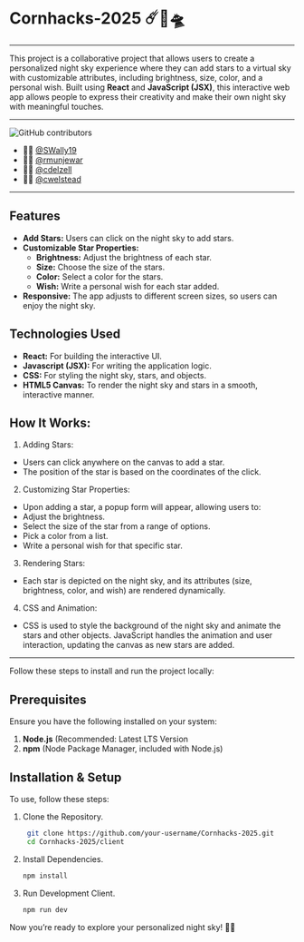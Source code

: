 # Cornhacks-2025 ☄️💫🛸
---
This project is a collaborative project that allows users to create a personalized night sky experience where they can add stars to a virtual sky with customizable attributes, including brightness, size, color, and a personal wish. Built using **React** and **JavaScript (JSX)**, this interactive web app allows people to express their creativity and make their own night sky with meaningful touches.

---
![GitHub contributors](https://img.shields.io/github/contributors/rmunjewar/Cornhacks-2025)

- 👩‍🚀 [@SWally19](https://github.com/SWally19)
- 👩‍🚀 [@rmunjewar](https://github.com/rmunjewar)
- 👩‍🚀 [@cdelzell](https://github.com/cdelzell)
- 🧑‍🚀 [@cwelstead](https://github.com/cwelstead)

---
## Features
- **Add Stars:** Users can click on the night sky to add stars.
- **Customizable Star Properties:**
  - **Brightness:** Adjust the brightness of each star.
  - **Size:** Choose the size of the stars.
  - **Color:** Select a color for the stars.
  - **Wish:** Write a personal wish for each star added.
- **Responsive:** The app adjusts to different screen sizes, so users can enjoy the night sky.

## Technologies Used
- **React:** For building the interactive UI.
- **Javascript (JSX):** For writing the application logic.
- **CSS:** For styling the night sky, stars, and objects.
- **HTML5 Canvas:** To render the night sky and stars in a smooth, interactive manner.

## How It Works:
1. Adding Stars:
- Users can click anywhere on the canvas to add a star.
- The position of the star is based on the coordinates of the click.
2. Customizing Star Properties:
- Upon adding a star, a popup form will appear, allowing users to:
- Adjust the brightness.
- Select the size of the star from a range of options.
- Pick a color from a list.
- Write a personal wish for that specific star.
3. Rendering Stars:
- Each star is depicted on the night sky, and its attributes (size, brightness, color, and wish) are rendered dynamically.
4. CSS and Animation:
- CSS is used to style the background of the night sky and animate the stars and other objects.
JavaScript handles the animation and user interaction, updating the canvas as new stars are added.

---
Follow these steps to install and run the project locally:

## Prerequisites
Ensure you have the following installed on your system:
1. **Node.js** (Recommended: Latest LTS Version
2. **npm** (Node Package Manager, included with Node.js)
   

## Installation & Setup
To use, follow these steps:
1. Clone the Repository.
   ```sh
    git clone https://github.com/your-username/Cornhacks-2025.git
    cd Cornhacks-2025/client
   ```
2. Install Dependencies.
   ```sh
   npm install
   ```
3. Run Development Client.
   ```sh
   npm run dev
   ```
Now you’re ready to explore your personalized night sky! 🚀✨


